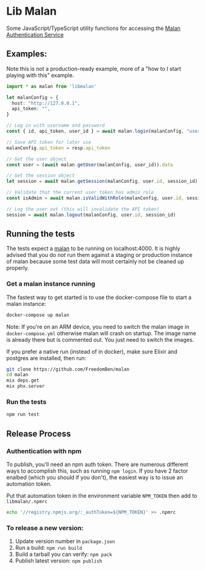 # Lib Malan

Some JavaScript/TypeScript utility functions for accessing the [Malan Authentication Service](https://github.com/FreedomBen/malan)

## Examples:

Note this is not a production-ready example, more of a "how to I start playing with this" example.

```typescript
import * as malan from 'libmalan'

let malanConfig = {
  host: "http://127.0.0.1",
  api_token: "",
}

// Log in with username and password
const { id, api_token, user_id } = await malan.login(malanConfig, "username", "password")

// Save API token for later use
malanConfig.api_token = resp.api_token

// Get the user object
const user = (await malan.getUser(malanConfig, user_id)).data

// Get the session object
let session = await malan.getSession(malanConfig, user.id, session_id)

// Validate that the current user token has admin role
const isAdmin = await malan.isValidWithRole(malanConfig, user.id, session_id, "admin")

// Log the user out (this will invalidate the API token)
session = await malan.logout(malanConfig, user.id, session_id)
```

## Running the tests

The tests expect a [malan](https://github.com/freedomben/malan) to be running on
localhost:4000.  It is highly advised that you do _not_ run them against a staging
or production instance of malan because some test data will most certainly not be
cleaned up properly.

### Get a malan instance running

The fastest way to get started is to use the docker-compose file to start a malan
instance:

```bash
docker-compose up malan
```

Note:  If you're on an ARM device, you need to switch the malan image in
`docker-compose.yml` otherwise malan will crash on startup.  The image name is
already there but is commented out.  You just need to switch the images.

If you prefer a native run (instead of in docker), make sure Elixir and postgres
are installed, then run:

```bash
git clone https://github.com/FreedomBen/malan
cd malan
mix deps.get
mix phx.server
```

### Run the tests

```bash
npm run test
```

## Release Process

### Authentication with npm

To publish, you'll need an npm auth token.  There are numerous different ways to
accomplish this, such as running `npm login`.  If you have 2 factor enalbed (which
you should if you don't), the easiest way is to issue an automation token.

Put that automation token in the environment variable `NPM_TOKEN` then add to
`libmalan/.npmrc`

```bash
echo '//registry.npmjs.org/:_authToken=${NPM_TOKEN}' >> .npmrc
```

### To release a new version:

1.  Update version number in `package.json`
1.  Run a build:  `npm run build`
1.  Build a tarball you can verify:  `npm pack`
1.  Publish latest version:  `npm publish`

